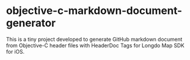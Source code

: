 # objective-c-markdown-document-generator
This is a tiny project developed to generate GitHub markdown document from Objective-C header files with HeaderDoc Tags for Longdo Map SDK for iOS.
